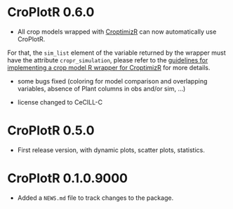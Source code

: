 # CroPlotR 0.6.0

 * All crop models wrapped with [CroptimizR](https://github.com/SticsRPacks/CroptimizR) can now automatically use CroPlotR.
  
  For that, the `sim_list` element of the variable returned by the wrapper must have the attribute `cropr_simulation`, please refer to the [guidelines for implementing a crop model R wrapper for CroptimizR](https://sticsrpacks.github.io/CroptimizR/articles/Designing_a_model_wrapper.html) for more details.
 
 * some bugs fixed (coloring for model comparison and overlapping variables, absence of Plant columns in obs and/or sim, ...)

 * license changed to CeCILL-C

# CroPlotR 0.5.0

 * First release version, with dynamic plots, scatter plots, statistics.

# CroPlotR 0.1.0.9000

* Added a `NEWS.md` file to track changes to the package.
